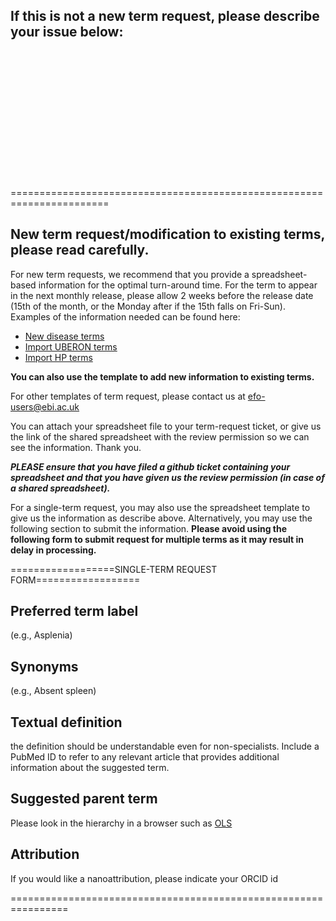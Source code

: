 ## If this is not a new term request, please describe your issue below:
<br>
<br>
<br>
<br>
<br>
<br>
<br>
<br>  
<br>
<br>
<br>
<br>

=======================================================================
## New term request/modification to existing terms, please read carefully.

For new term requests, we recommend that you provide a spreadsheet-based information for the optimal turn-around time. For the term to appear in the next monthly release, please allow 2 weeks before the release date (15th of the month, or the Monday after if the 15th falls on Fri-Sun). Examples of the information needed can be found here:
- [New disease terms](https://docs.google.com/spreadsheets/d/1VCcf-MXOK-JWOUHss0nesHDX5utyPEPfemJwGfVYhCg/edit#gid=226000777)
- [Import UBERON terms](https://docs.google.com/spreadsheets/d/1rsUb2bwytKb0T47zi6yrDW6k8BsFqUeRQzhn74zCm-k/edit#gid=643263845)
- [Import HP terms](https://docs.google.com/spreadsheets/d/11c0jbou9yLCXyxrCJVV9GtRtFN5SmLWsj1SPOBF-vu8/edit#gid=760337457)

**You can also use the template to add new information to existing terms.**

For other templates of term request, please contact us at efo-users@ebi.ac.uk

You can attach your spreadsheet file to your term-request ticket, or give us the link of the shared spreadsheet with the review permission so we can see the information. Thank you.

**_PLEASE ensure that you have filed a github ticket containing your spreadsheet and that you have given us the review permission (in case of a shared spreadsheet)._**



For a single-term request, you may also use the spreadsheet template to give us the information as describe above. Alternatively, you may  use the following section to submit the information. **Please avoid using the following form to submit request for multiple terms as it may result in delay in processing.**

==================SINGLE-TERM REQUEST FORM==================

## Preferred term label

(e.g., Asplenia)

## Synonyms

(e.g., Absent spleen)

## Textual definition

the definition should be understandable even for non-specialists. Include a PubMed ID to refer to any relevant article that provides additional information about the suggested term.

## Suggested parent term

Please look in the hierarchy in a browser such as [OLS](http://www.ebi.ac.uk/ols/ontologies/efo)

## Attribution


If you would like a nanoattribution, please indicate your ORCID id

================================================================
